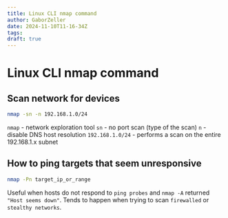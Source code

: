 ```yaml
---
title: Linux CLI nmap command
author: GaborZeller
date: 2024-11-10T11-16-34Z
tags:
draft: true
---
```


# Linux CLI nmap command

## Scan network for devices

```sh
nmap -sn -n 192.168.1.0/24
```

`nmap` - network exploration tool
`sn` - no port scan (type of the scan)
`n` - disable DNS host resolution
`192.168.1.0/24` - performs a scan on the entire 192.168.1.x subnet

## How to ping targets that seem unresponsive

```sh
nmap -Pn target_ip_or_range
```

Useful when hosts do not respond to `ping probes` and `nmap -A` returned `"Host seems down"`. Tends to happen when trying to scan `firewalled` or `stealthy networks`.
